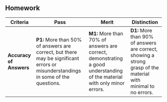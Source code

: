 ## Homework
| **Criteria** | **Pass** | **Merit** | **Distinction** |
|------|--------------------------------------|--------------------------------------|--------------------------------------|
| **Accuracy of Answers**     | **P1:**  More than 50% of answers are correct, but there may be significant errors or misunderstandings in some of the questions. | **M1:** More than 70% of answers are correct, demonstrating a good understanding of the material with only minor errors. | **D1:** More than 90% of answers are correct, showing a strong grasp of the material with minimal to no errors. |